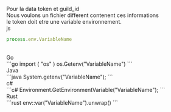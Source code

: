 Pour la data token et guild_id
<br>
Nous voulons un fichier different contenent ces informations
<br>
le token doit etre une variable environnement.
<br>
js<br>
```js
process.env.VariableName
```
<br>
Go<br>
```go
import (
  "os"
)
os.Getenv("VariableName")
```
<br>
Java<br>
```java
System.getenv("VariableName");
```
<br>
c#<br>
```c#
Environment.GetEnvironmentVariable("VariableName");
```
<br>
Rust<br>
```rust
env::var("VariableName").unwrap()
```
